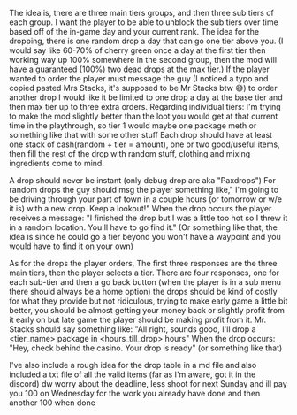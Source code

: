 The idea is, there are three main tiers groups, and then three sub tiers of each group. 
I want the player to be able to unblock the sub tiers over time based off of the in-game day and your current rank. 
The idea for the dropping, there is one random drop a day that can go one tier above you. (I would say like 60-70% of cherry green once a day at the first tier then working way up 100% somewhere in the second group, then the mod will have a guaranteed (100%) two dead drops at the max tier.)
If the player wanted to order the player must message the guy (I noticed a typo and copied pasted Mrs Stacks, it's supposed to be Mr Stacks btw 😅) to order another drop I would like it be limited to one drop a day at the base tier and then max tier up to three extra orders. 
Regarding individual tiers: I'm trying to make the mod slightly better than the loot you would get at that current time in the playthrough, so tier 1 would maybe one package meth or something like that with some other stuff 
Each drop should have at least one stack of cash(random + tier = amount), one or two good/useful items, then fill the rest of the drop with random stuff, clothing and mixing ingredients come to mind.

A drop should never be instant (only debug drop are aka "Paxdrops") 
For random drops the guy should msg the player something like," I'm going to be driving through your part of town in a couple hours (or tomorrow or w/e it is) with a new drop. Keep a lookout!"
When the drop occurs the player receives a message: "I finished the drop but I was a little too hot so I threw it in a random location. You'll have to go find it." (Or something like that, the idea is since he could go a tier beyond you won't have a waypoint and you would have to find it on your own) 

As for the drops the player orders, 
The first three responses are the three main tiers, then the player selects a tier. There are four responses, one for each sub-tier and then a go back button (when the player is in a sub menu there should always be a home option) the drops should be kind of costly for what they provide but not ridiculous, trying to make early game a little bit better, you should be almost getting your money back or slightly profit from it early on but late game the player should be making profit from it. 
Mr. Stacks should say something like: "All right, sounds good, I'll drop a <tier_name> package in <hours_till_drop> hours"
When the drop occurs: "Hey, check behind the casino. Your drop is ready" (or something like that)

I've also include a rough idea for the drop table in a md file and also included a txt file of all the valid items (far as I'm aware, got it in the discord)
dw worry about the deadline, less shoot for next Sunday
and ill pay you 100 on Wednesday for the work you already have done and then another 100 when done